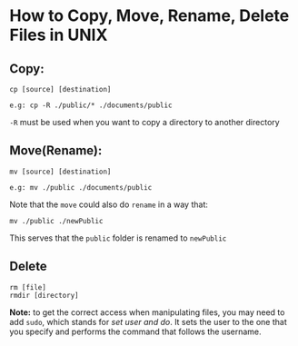 # How to Copy, Move, Rename, Delete Files in UNIX

## Copy:

```
cp [source] [destination]

e.g: cp -R ./public/* ./documents/public
```

`-R` must be used when you want to copy a directory to another directory

## Move(Rename):

```
mv [source] [destination]

e.g: mv ./public ./documents/public
```

Note that the `move` could also do `rename` in a way that:

```
mv ./public ./newPublic
```
This serves that the `public` folder is renamed to `newPublic`

## Delete

```
rm [file]
rmdir [directory]
```

**Note:** to get the correct access when manipulating files, you may need to add `sudo`, which stands for *set user and do*. It sets the user to the one that you specify and performs the command that follows the username.